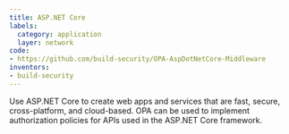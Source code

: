 ```yaml
---
title: ASP.NET Core
labels:
  category: application
  layer: network
code:
- https://github.com/build-security/OPA-AspDotNetCore-Middleware
inventors:
- build-security
---
```

Use ASP.NET Core to create web apps and services that are fast, secure, cross-platform, and cloud-based.
OPA can be used to implement authorization policies for APIs used in the ASP.NET Core framework.


